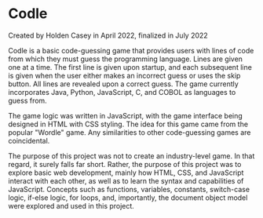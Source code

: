# Codle
Created by Holden Casey in April 2022, finalized in July 2022

Codle is a basic code-guessing game that provides users with lines of code from which they must guess the programming language. Lines are given one at a time. The first line is given upon startup, and each subsequent line is given when the user either makes an incorrect guess or uses the skip button. All lines are revealed upon a correct guess. The game currently incorporates Java, Python, JavaScript, C, and COBOL as languages to guess from.

The game logic was written in JavaScript, with the game interface being designed in HTML with CSS styling. The idea for this game came from the popular "Wordle" game. Any similarities to other code-guessing games are coincidental.

The purpose of this project was not to create an industry-level game. In that regard, it surely falls far short. Rather, the purpose of this project was to explore basic web development, mainly how HTML, CSS, and JavaScript interact with each other, as well as to learn the syntax and capabilities of JavaScript. Concepts such as functions, variables, constants, switch-case logic, if-else logic, for loops, and, importantly, the document object model were explored and used in this project.
